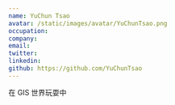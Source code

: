 ```yaml
---
name: YuChun Tsao
avatar: /static/images/avatar/YuChunTsao.png
occupation:
company:
email:
twitter:
linkedin:
github: https://github.com/YuChunTsao
---
```


在 GIS 世界玩耍中